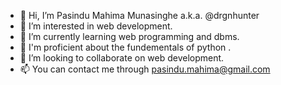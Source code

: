 - 👋 Hi, I’m Pasindu Mahima Munasinghe a.k.a. @drgnhunter 
- 👀 I’m interested in web development.
- 🌱 I’m currently learning web programming and dbms.
- 🌱 I'm proficient about the fundementals of python .
- 💞️ I’m looking to collaborate on web development.
- 📫 You can contact me through pasindu.mahima@gmail.com

<!---
drgnhunter/drgnhunter is a ✨ special ✨ repository because its `README.md` (this file) appears on your GitHub profile.
You can click the Preview link to take a look at your changes.
--->

